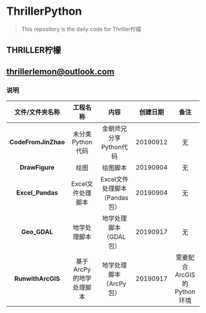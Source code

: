 # ThrillerPython
>This repository is the daily code for Thriller柠檬

## **THRILLER柠檬**

## **thrillerlemon@outlook.com**

### 说明

|文件/文件夹名称|工程名称|内容|创建日期|备注|
|:-:|:-:|:-:|:-:|:-:|
|**CodeFromJinZhao**|未分类Python代码|金朝师兄分享Python代码|20190912|无|
|**DrawFigure**|绘图|绘图脚本|20190904|无|
|**Excel_Pandas**|Excel文件处理脚本|Excel文件处理脚本（Pandas包）|20190904|无|
|**Geo_GDAL**|地学处理脚本|地学处理脚本（GDAL包）|20190917|无|
|**RunwithArcGIS**|基于ArcPy的地学处理脚本|地学处理脚本（ArcPy包）|20190917|需要配合ArcGIS的Python环境|